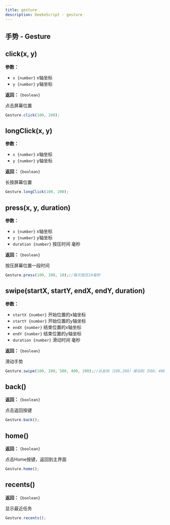```yaml
---
title: gesture
description: DeekeScript - gesture
---
```


## 手势 - Gesture

## click(x, y)

**参数：**
- `x {number}` x轴坐标
- `y {number}` y轴坐标

**返回：** `{boolean}`

点击屏幕位置

```javascript
Gesture.click(100, 200);
```

## longClick(x, y)

**参数：**
- `x {number}` x轴坐标
- `y {number}` y轴坐标

**返回：** `{boolean}`

长按屏幕位置

```javascript
Gesture.longClick(100, 200);
```

## press(x, y, duration)

**参数：**
- `x {number}` x轴坐标
- `y {number}` y轴坐标
- `duration {number}` 按压时间  毫秒

**返回：** `{boolean}`

按压屏幕位置一段时间

```javascript
Gesture.press(100, 200, 10);//每次按压10毫秒
```

## swipe(startX, startY, endX, endY, duration)

**参数：**
- `startX {number}` 开始位置的x轴坐标
- `startY {number}` 开始位置的y轴坐标
- `endX {number}` 结束位置的x轴坐标
- `endY {number}` 结束位置的y轴坐标
- `duration {number}` 滑动时间  毫秒

**返回：** `{boolean}`

滑动手势

```javascript
Gesture.swipe(100, 200, 500, 400, 200);//从坐标（100,200）滑动到（500，400），执行时间为200毫秒
```

## back()

**返回：** `{boolean}`

点击返回按键

```javascript
Gesture.back();
```

## home()

**返回：** `{boolean}`

点击Home按键，返回到主界面

```javascript
Gesture.home();
```

## recents()

**返回：** `{boolean}`

显示最近任务

```javascript
Gesture.recents();
```
